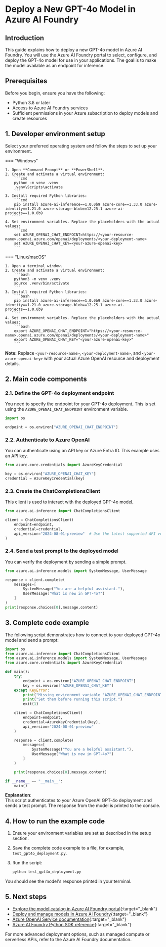 # Deploy a New GPT-4o Model in Azure AI Foundry

## Introduction

This guide explains how to deploy a new GPT-4o model in Azure AI Foundry. You will use the Azure AI Foundry portal to select, configure, and deploy the GPT-4o model for use in your applications. The goal is to make the model available as an endpoint for inference.

## Prerequisites

Before you begin, ensure you have the following:

- Python 3.8 or later
- Access to Azure AI Foundry services
- Sufficient permissions in your Azure subscription to deploy models and create resources

## 1. Developer environment setup

Select your preferred operating system and follow the steps to set up your environment.

=== "Windows"

    1. Open **Command Prompt** or **PowerShell**.
    2. Create and activate a virtual environment:
        ```cmd
        python -m venv .venv
        .venv\Scripts\activate
        ```
    3. Install required Python libraries:
        ```cmd
        pip install azure-ai-inference==1.0.0b9 azure-core==1.33.0 azure-identity==1.21.0 azure-storage-blob==12.25.1 azure-ai-projects==1.0.0b9
        ```
    4. Set environment variables. Replace the placeholders with the actual values:
        ```cmd
        set AZURE_OPENAI_CHAT_ENDPOINT=https://<your-resource-name>.openai.azure.com/openai/deployments/<your-deployment-name>
        set AZURE_OPENAI_CHAT_KEY=<your-azure-openai-key>
        ```

=== "Linux/macOS"

    1. Open a terminal window.
    2. Create and activate a virtual environment:
        ```bash
        python3 -m venv .venv
        source .venv/bin/activate
        ```
    3. Install required Python libraries:
        ```bash
        pip install azure-ai-inference==1.0.0b9 azure-core==1.33.0 azure-identity==1.21.0 azure-storage-blob==12.25.1 azure-ai-projects==1.0.0b9
        ```
    4. Set environment variables. Replace the placeholders with the actual values:
        ```bash
        export AZURE_OPENAI_CHAT_ENDPOINT="https://<your-resource-name>.openai.azure.com/openai/deployments/<your-deployment-name>"
        export AZURE_OPENAI_CHAT_KEY="<your-azure-openai-key>"
        ```

**Note:** Replace `<your-resource-name>`, `<your-deployment-name>`, and `<your-azure-openai-key>` with your actual Azure OpenAI resource and deployment details.

## 2. Main code components

### 2.1. Define the GPT-4o deployment endpoint

You need to specify the endpoint for your GPT-4o deployment. This is set using the `AZURE_OPENAI_CHAT_ENDPOINT` environment variable.

```python
import os

endpoint = os.environ["AZURE_OPENAI_CHAT_ENDPOINT"]
```

### 2.2. Authenticate to Azure OpenAI

You can authenticate using an API key or Azure Entra ID. This example uses an API key.

```python
from azure.core.credentials import AzureKeyCredential

key = os.environ["AZURE_OPENAI_CHAT_KEY"]
credential = AzureKeyCredential(key)
```

### 2.3. Create the ChatCompletionsClient

This client is used to interact with the deployed GPT-4o model.

```python
from azure.ai.inference import ChatCompletionsClient

client = ChatCompletionsClient(
    endpoint=endpoint,
    credential=credential,
    api_version="2024-08-01-preview"  # Use the latest supported API version for GPT-4o
)
```

### 2.4. Send a test prompt to the deployed model

You can verify the deployment by sending a simple prompt.

```python
from azure.ai.inference.models import SystemMessage, UserMessage

response = client.complete(
    messages=[
        SystemMessage("You are a helpful assistant."),
        UserMessage("What is new in GPT-4o?")
    ]
)
print(response.choices[0].message.content)
```

## 3. Complete code example

The following script demonstrates how to connect to your deployed GPT-4o model and send a prompt:

```python
import os
from azure.ai.inference import ChatCompletionsClient
from azure.ai.inference.models import SystemMessage, UserMessage
from azure.core.credentials import AzureKeyCredential

def main():
    try:
        endpoint = os.environ["AZURE_OPENAI_CHAT_ENDPOINT"]
        key = os.environ["AZURE_OPENAI_CHAT_KEY"]
    except KeyError:
        print("Missing environment variable 'AZURE_OPENAI_CHAT_ENDPOINT' or 'AZURE_OPENAI_CHAT_KEY'")
        print("Set them before running this script.")
        exit(1)

    client = ChatCompletionsClient(
        endpoint=endpoint,
        credential=AzureKeyCredential(key),
        api_version="2024-08-01-preview"
    )

    response = client.complete(
        messages=[
            SystemMessage("You are a helpful assistant."),
            UserMessage("What is new in GPT-4o?")
        ]
    )

    print(response.choices[0].message.content)

if __name__ == "__main__":
    main()
```

**Explanation:**  
This script authenticates to your Azure OpenAI GPT-4o deployment and sends a test prompt. The response from the model is printed to the console.

## 4. How to run the example code

1. Ensure your environment variables are set as described in the setup section.
2. Save the complete code example to a file, for example, `test_gpt4o_deployment.py`.
3. Run the script:

    ```bash
    python test_gpt4o_deployment.py
    ```

You should see the model's response printed in your terminal.

## 5. Next steps

- [Explore the model catalog in Azure AI Foundry portal](https://learn.microsoft.com/azure/ai-foundry/how-to/model-catalog-overview){:target="_blank"}
- [Deploy and manage models in Azure AI Foundry](https://learn.microsoft.com/azure/ai-foundry/how-to/deploy-models-managed){:target="_blank"}
- [Azure OpenAI Service documentation](https://learn.microsoft.com/azure/ai-services/openai/overview){:target="_blank"}
- [Azure AI Foundry Python SDK reference](https://github.com/Azure/azure-sdk-for-python/tree/main/sdk/ai/azure-ai-inference){:target="_blank"}

For more advanced deployment options, such as managed compute or serverless APIs, refer to the Azure AI Foundry documentation.